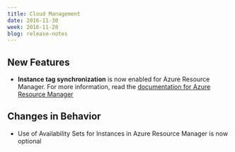 ```yaml
---
title: Cloud Management
date: 2016-11-30
week: 2016-11-28
blog: release-notes
---
```


## New Features

* **Instance tag synchronization** is now enabled for Azure Resource Manager. For more information, read the [documentation for Azure Resource Manager](/clouds/azure_resource_manager/reference/tagging.html)

## Changes in Behavior

* Use of Availability Sets for Instances in Azure Resource Manager is now optional

  
